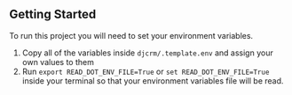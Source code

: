## Getting Started

To run this project you will need to set your environment variables.

1. Copy all of the variables inside `djcrm/.template.env` and assign your own values to them
2. Run `export READ_DOT_ENV_FILE=True` or `set READ_DOT_ENV_FILE=True` inside your terminal so that your environment variables file will be read.